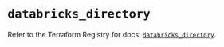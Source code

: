 # `databricks_directory`

Refer to the Terraform Registry for docs: [`databricks_directory`](https://registry.terraform.io/providers/databricks/databricks/1.44.0/docs/resources/directory).
